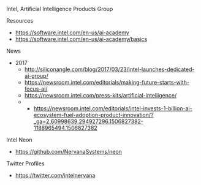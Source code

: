 
Intel, Artificial Intelligence Products Group

Resources
* https://software.intel.com/en-us/ai-academy
* https://software.intel.com/en-us/ai-academy/basics



News
* 2017
  * http://siliconangle.com/blog/2017/03/23/intel-launches-dedicated-ai-group/
  * https://newsroom.intel.com/editorials/making-future-starts-with-focus-ai/
  * https://newsroom.intel.com/press-kits/artificial-intelligence/
  *   * https://newsroom.intel.com/editorials/intel-invests-1-billion-ai-ecosystem-fuel-adoption-product-innovation/?_ga=2.60998639.294927296.1506827382-1188965494.1506827382



Intel Neon
* https://github.com/NervanaSystems/neon



Twitter Profiles
* https://twitter.com/intelnervana
